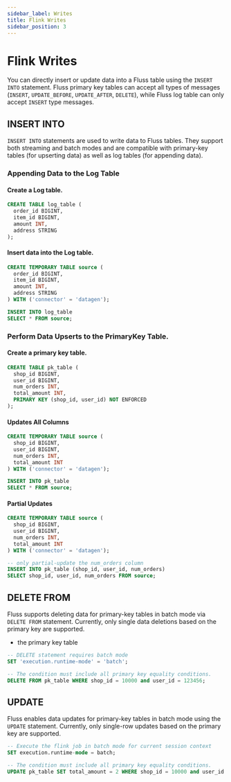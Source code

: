 ```yaml
---
sidebar_label: Writes
title: Flink Writes
sidebar_position: 3
---
```


<!--
 Licensed to the Apache Software Foundation (ASF) under one
 or more contributor license agreements.  See the NOTICE file
 distributed with this work for additional information
 regarding copyright ownership.  The ASF licenses this file
 to you under the Apache License, Version 2.0 (the
 "License"); you may not use this file except in compliance
 with the License.  You may obtain a copy of the License at

      http://www.apache.org/licenses/LICENSE-2.0

 Unless required by applicable law or agreed to in writing, software
 distributed under the License is distributed on an "AS IS" BASIS,
 WITHOUT WARRANTIES OR CONDITIONS OF ANY KIND, either express or implied.
 See the License for the specific language governing permissions and
 limitations under the License.
-->

# Flink Writes

You can directly insert or update data into a Fluss table using the `INSERT INTO` statement.
Fluss primary key tables can accept all types of messages (`INSERT`, `UPDATE_BEFORE`, `UPDATE_AFTER`, `DELETE`), while Fluss log table can only accept `INSERT` type messages.


## INSERT INTO
`INSERT INTO` statements are used to write data to Fluss tables. 
They support both streaming and batch modes and are compatible with primary-key tables (for upserting data) as well as log tables (for appending data).

### Appending Data to the Log Table
#### Create a Log table.
```sql title="Flink SQL"
CREATE TABLE log_table (
  order_id BIGINT,
  item_id BIGINT,
  amount INT,
  address STRING
);
```

#### Insert data into the Log table.
```sql title="Flink SQL"
CREATE TEMPORARY TABLE source (
  order_id BIGINT,
  item_id BIGINT,
  amount INT,
  address STRING
) WITH ('connector' = 'datagen');
```

```sql title="Flink SQL"
INSERT INTO log_table
SELECT * FROM source;
```


### Perform Data Upserts to the PrimaryKey Table.

#### Create a primary key table.
```sql title="Flink SQL"
CREATE TABLE pk_table (
  shop_id BIGINT,
  user_id BIGINT,
  num_orders INT,
  total_amount INT,
  PRIMARY KEY (shop_id, user_id) NOT ENFORCED
);
```

#### Updates All Columns
```sql title="Flink SQL"
CREATE TEMPORARY TABLE source (
  shop_id BIGINT,
  user_id BIGINT,
  num_orders INT,
  total_amount INT
) WITH ('connector' = 'datagen');
```

```sql title="Flink SQL"
INSERT INTO pk_table
SELECT * FROM source;
```


#### Partial Updates

```sql title="Flink SQL"
CREATE TEMPORARY TABLE source (
  shop_id BIGINT,
  user_id BIGINT,
  num_orders INT,
  total_amount INT
) WITH ('connector' = 'datagen');
```

```sql title="Flink SQL"
-- only partial-update the num_orders column
INSERT INTO pk_table (shop_id, user_id, num_orders)
SELECT shop_id, user_id, num_orders FROM source;
```

## DELETE FROM

Fluss supports deleting data for primary-key tables in batch mode via `DELETE FROM` statement. Currently, only single data deletions based on the primary key are supported.

* the primary key table
```sql title="Flink SQL"
-- DELETE statement requires batch mode
SET 'execution.runtime-mode' = 'batch';
```

```sql title="Flink SQL"
-- The condition must include all primary key equality conditions.
DELETE FROM pk_table WHERE shop_id = 10000 and user_id = 123456;
```

## UPDATE
Fluss enables data updates for primary-key tables in batch mode using the `UPDATE` statement. Currently, only single-row updates based on the primary key are supported.

```sql title="Flink SQL"
-- Execute the flink job in batch mode for current session context
SET execution.runtime-mode = batch;
```

```sql title="Flink SQL"
-- The condition must include all primary key equality conditions.
UPDATE pk_table SET total_amount = 2 WHERE shop_id = 10000 and user_id = 123456;
```